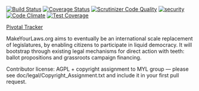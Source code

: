 [![Build Status](https://travis-ci.org/MakeYourLaws/MakeYourLaws.png)](https://makeyourlaws.org/travis-link)
[![Coverage Status](https://coveralls.io/repos/MakeYourLaws/MakeYourLaws/badge.svg)](https://coveralls.io/r/MakeYourLaws/MakeYourLaws)
[![Scrutinizer Code Quality](https://scrutinizer-ci.com/g/MakeYourLaws/MakeYourLaws/badges/quality-score.png?b=master)](https://scrutinizer-ci.com/g/MakeYourLaws/MakeYourLaws/?branch=master)
[![security](https://hakiri.io/github/MakeYourLaws/MakeYourLaws/master.svg)](https://hakiri.io/github/MakeYourLaws/MakeYourLaws/master)
[![Code Climate](https://codeclimate.com/github/MakeYourLaws/MakeYourLaws/badges/gpa.svg)](https://codeclimate.com/github/MakeYourLaws/MakeYourLaws)
[![Test Coverage](https://codeclimate.com/github/MakeYourLaws/MakeYourLaws/badges/coverage.svg)](https://codeclimate.com/github/MakeYourLaws/MakeYourLaws/coverage)

[Pivotal Tracker](https://www.pivotaltracker.com/n/projects/9217)

MakeYourLaws.org aims to eventually be an international scale replacement of legislatures, by enabling citizens to participate in liquid democracy. It will bootstrap through existing legal mechanisms for direct action with teeth: ballot propositions and grassroots campaign financing.

Contributor license: AGPL + copyright assignment to MYL group — please see doc/legal/Copyright_Assignment.txt and include it in your first pull request.